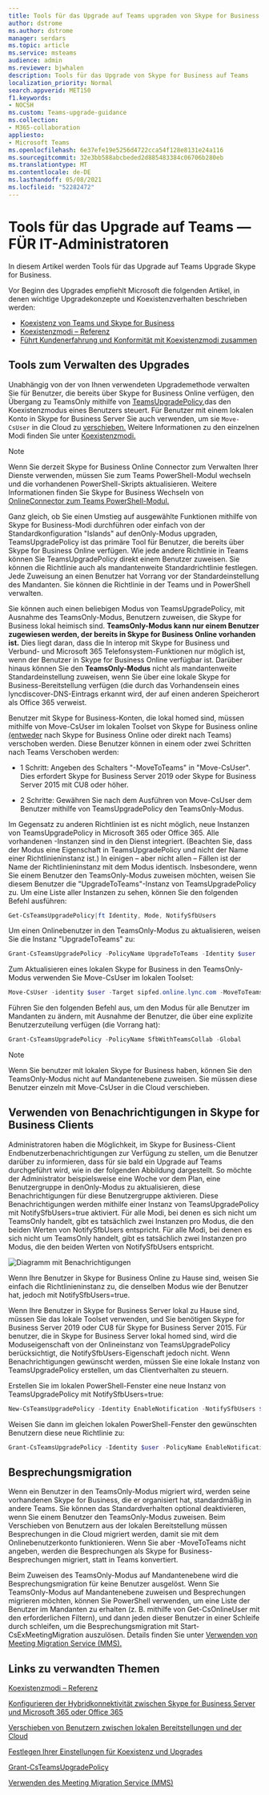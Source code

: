 ```yaml
---
title: Tools für das Upgrade auf Teams upgraden von Skype for Business lokalen Bereitstellung
author: dstrome
ms.author: dstrome
manager: serdars
ms.topic: article
ms.service: msteams
audience: admin
ms.reviewer: bjwhalen
description: Tools für das Upgrade von Skype for Business auf Teams
localization_priority: Normal
search.appverid: MET150
f1.keywords:
- NOCSH
ms.custom: Teams-upgrade-guidance
ms.collection:
- M365-collaboration
appliesto:
- Microsoft Teams
ms.openlocfilehash: 6e37efe19e5256d4722cca54f128e8131e24a116
ms.sourcegitcommit: 32e3bb588abcbeded2d885483384c06706b280eb
ms.translationtype: MT
ms.contentlocale: de-DE
ms.lasthandoff: 05/08/2021
ms.locfileid: "52282472"
---
```

# <a name="tools-for-upgrading-to-teams-mdash-for-it-administrators"></a>Tools für das Upgrade auf Teams &mdash; FÜR IT-Administratoren

In diesem Artikel werden Tools für das Upgrade auf Teams Upgrade Skype for Business. 

Vor Beginn des Upgrades empfiehlt Microsoft die folgenden Artikel, in denen wichtige Upgradekonzepte und Koexistenzverhalten beschrieben werden:

- [Koexistenz von Teams und Skype for Business](teams-and-skypeforbusiness-coexistence-and-interoperability.md)
- [Koexistenzmodi – Referenz](migration-interop-guidance-for-teams-with-skype.md)
- [Führt Kundenerfahrung und Konformität mit Koexistenzmodi zusammen](teams-client-experience-and-conformance-to-coexistence-modes.md)

## <a name="tools-for-managing-the-upgrade"></a>Tools zum Verwalten des Upgrades

Unabhängig von der von Ihnen verwendeten Upgrademethode verwalten Sie für Benutzer, die bereits über Skype for Business Online verfügen, den Übergang zu TeamsOnly mithilfe von [TeamsUpgradePolicy,](/powershell/module/skype/grant-csteamsupgradepolicy?view=skype-ps)das den Koexistenzmodus eines Benutzers steuert. Für Benutzer mit einem lokalen Konto in Skype for Business Server Sie auch verwenden, um sie `Move-CsUser` in die Cloud zu [verschieben.](/skypeforbusiness/hybrid/move-users-between-on-premises-and-cloud)  Weitere Informationen zu den einzelnen Modi finden Sie unter [Koexistenzmodi.](migration-interop-guidance-for-teams-with-skype.md)

> [!NOTE]
> Wenn Sie derzeit Skype for Business Online Connector zum Verwalten Ihrer Dienste verwenden, müssen Sie zum Teams PowerShell-Modul wechseln und die vorhandenen PowerShell-Skripts aktualisieren. Weitere Informationen finden Sie Skype for Business Wechseln von [OnlineConnector zum Teams PowerShell-Modul.](teams-powershell-move-from-sfbo.md)

Ganz gleich, ob Sie einen Umstieg auf ausgewählte Funktionen mithilfe von Skype for Business-Modi durchführen oder einfach von der Standardkonfiguration "Islands" auf denOnly-Modus upgraden, TeamsUpgradePolicy ist das primäre Tool für Benutzer, die bereits über Skype for Business Online verfügen. Wie jede andere Richtlinie in Teams können Sie TeamsUpgradePolicy direkt einem Benutzer zuweisen. Sie können die Richtlinie auch als mandantenweite Standardrichtlinie festlegen. Jede Zuweisung an einen Benutzer hat Vorrang vor der Standardeinstellung des Mandanten.  Sie können die Richtlinie in der Teams und in PowerShell verwalten.

Sie können auch einen beliebigen Modus von TeamsUpgradePolicy, mit Ausnahme des TeamsOnly-Modus, Benutzern zuweisen, die Skype for Business lokal heimisch sind. **TeamsOnly-Modus kann nur einem Benutzer zugewiesen werden, der bereits in Skype for Business Online vorhanden ist.** Dies liegt daran, dass die In interop mit Skype for Business und Verbund- und Microsoft 365 Telefonsystem-Funktionen nur möglich ist, wenn der Benutzer in Skype for Business Online verfügbar ist. Darüber hinaus können Sie den **TeamsOnly-Modus** nicht als mandantenweite Standardeinstellung zuweisen, wenn Sie über eine lokale Skype for Business-Bereitstellung verfügen (die durch das Vorhandensein eines lyncdiscover-DNS-Eintrags erkannt wird, der auf einen anderen Speicherort als Office 365 verweist.

Benutzer mit Skype for Business-Konten, die lokal homed sind, müssen mithilfe von Move-CsUser im lokalen Toolset von Skype for Business online [(entweder](/SkypeForBusiness/hybrid/move-users-from-on-premises-to-teams) nach Skype for Business Online oder direkt nach Teams) verschoben werden. Diese Benutzer können in einem oder zwei Schritten nach Teams Verschoben werden:

-   1 Schritt: Angeben des Schalters "-MoveToTeams" in "Move-CsUser". Dies erfordert Skype for Business Server 2019 oder Skype for Business Server 2015 mit CU8 oder höher.

-   2 Schritte: Gewähren Sie nach dem Ausführen von Move-CsUser dem Benutzer mithilfe von TeamsUpgradePolicy den TeamsOnly-Modus.

Im Gegensatz zu anderen Richtlinien ist es nicht möglich, neue Instanzen von TeamsUpgradePolicy in Microsoft 365 oder Office 365. Alle vorhandenen -Instanzen sind in den Dienst integriert.  (Beachten Sie, dass der Modus eine Eigenschaft in TeamsUpgradePolicy und nicht der Name einer Richtlinieninstanz ist.) In einigen – aber nicht allen – Fällen ist der Name der Richtlinieninstanz mit dem Modus identisch. Insbesondere, wenn Sie einem Benutzer den TeamsOnly-Modus zuweisen möchten, weisen Sie diesem Benutzer die "UpgradeToTeams"-Instanz von TeamsUpgradePolicy zu. Um eine Liste aller Instanzen zu sehen, können Sie den folgenden Befehl ausführen:

```PowerShell
Get-CsTeamsUpgradePolicy|ft Identity, Mode, NotifySfbUsers
```

Um einen Onlinebenutzer in den TeamsOnly-Modus zu aktualisieren, weisen Sie die Instanz "UpgradeToTeams" zu: 

```PowerShell
Grant-CsTeamsUpgradePolicy -PolicyName UpgradeToTeams -Identity $user 
```

Zum Aktualisieren eines lokalen Skype for Business in den TeamsOnly-Modus verwenden Sie Move-CsUser im lokalen Toolset:

```PowerShell
Move-CsUser -identity $user -Target sipfed.online.lync.com -MoveToTeams -credential $cred
```

Führen Sie den folgenden Befehl aus, um den Modus für alle Benutzer im Mandanten zu ändern, mit Ausnahme der Benutzer, die über eine explizite Benutzerzuteilung verfügen (die Vorrang hat):

```PowerShell
Grant-CsTeamsUpgradePolicy -PolicyName SfbWithTeamsCollab -Global
```


>[!NOTE]
>Wenn Sie benutzer mit lokalen Skype for Business haben, können Sie den TeamsOnly-Modus nicht auf Mandantenebene zuweisen. Sie müssen diese Benutzer einzeln mit Move-CsUser in die Cloud verschieben.


## <a name="using-notifications-in-skype-for-business-clients"></a>Verwenden von Benachrichtigungen in Skype for Business Clients

Administratoren haben die Möglichkeit, im Skype for Business-Client Endbenutzerbenachrichtigungen zur Verfügung zu stellen, um die Benutzer darüber zu informieren, dass für sie bald ein Upgrade auf Teams durchgeführt wird, wie in der folgenden Abbildung dargestellt. So möchte der Administrator beispielsweise eine Woche vor dem Plan, eine Benutzergruppe in denOnly-Modus zu aktualisieren, diese Benachrichtigungen für diese Benutzergruppe aktivieren. Diese Benachrichtigungen werden mithilfe einer Instanz von TeamsUpgradePolicy mit NotifySfbUsers=true aktiviert.  Für alle Modi, bei denen es sich nicht um TeamsOnly handelt, gibt es tatsächlich zwei Instanzen pro Modus, die den beiden Werten von NotifySfbUsers entspricht.  Für alle Modi, bei denen es sich nicht um TeamsOnly handelt, gibt es tatsächlich zwei Instanzen pro Modus, die den beiden Werten von NotifySfbUsers entspricht. 

![Diagramm mit Benachrichtigungen](media/teams-upgrade-sfb-with-notifications.png)

Wenn Ihre Benutzer in Skype for Business Online zu Hause sind, weisen Sie einfach die Richtlinieninstanz zu, die denselben Modus wie der Benutzer hat, jedoch mit NotifySfbUsers=true. 

Wenn Ihre Benutzer in Skype for Business Server lokal zu Hause sind, müssen Sie das lokale Toolset verwenden, und Sie benötigen Skype for Business Server 2019 oder CU8 für Skype for Business Server 2015. Für benutzer, die in Skype for Business Server lokal homed sind, wird die Moduseigenschaft von der Onlineinstanz von TeamsUpgradePolicy berücksichtigt, die NotifySfbUsers-Eigenschaft jedoch nicht. Wenn Benachrichtigungen gewünscht werden, müssen Sie eine lokale Instanz von TeamsUpgradePolicy erstellen, um das Clientverhalten zu steuern. 

Erstellen Sie im lokalen PowerShell-Fenster eine neue Instanz von TeamsUpgradePolicy mit NotifySfbUsers=true:

```PowerShell
New-CsTeamsUpgradePolicy -Identity EnableNotification -NotifySfbUsers $true
```

Weisen Sie dann im gleichen lokalen PowerShell-Fenster den gewünschten Benutzern diese neue Richtlinie zu:

```PowerShell
Grant-CsTeamsUpgradePolicy -Identity $user -PolicyName EnableNotification
```

## <a name="meeting-migration"></a>Besprechungsmigration

Wenn ein Benutzer in den TeamsOnly-Modus migriert wird, werden seine vorhandenen Skype for Business, die er organisiert hat, standardmäßig in andere Teams. Sie können das Standardverhalten optional deaktivieren, wenn Sie einem Benutzer den TeamsOnly-Modus zuweisen. Beim Verschieben von Benutzern aus der lokalen Bereitstellung müssen Besprechungen in die Cloud migriert werden, damit sie mit dem Onlinebenutzerkonto funktionieren. Wenn Sie aber -MoveToTeams nicht angeben, werden die Besprechungen als Skype for Business-Besprechungen migriert, statt in Teams konvertiert. 

Beim Zuweisen des TeamsOnly-Modus auf Mandantenebene wird die Besprechungsmigration für keine Benutzer ausgelöst. Wenn Sie TeamsOnly-Modus auf Mandantenebene zuweisen und Besprechungen migrieren möchten, können Sie PowerShell verwenden, um eine Liste der Benutzer im Mandanten zu erhalten (z. B. mithilfe von Get-CsOnlineUser mit den erforderlichen Filtern), und dann jeden dieser Benutzer in einer Schleife durch schleifen, um die Besprechungsmigration mit Start-CsExMeetingMigration auszulösen. Details finden Sie unter [Verwenden von Meeting Migration Service (MMS).](/skypeforbusiness/audio-conferencing-in-office-365/setting-up-the-meeting-migration-service-mms)



## <a name="related-links"></a>Links zu verwandten Themen

[Koexistenzmodi – Referenz](migration-interop-guidance-for-teams-with-skype.md) 

[Konfigurieren der Hybridkonnektivität zwischen Skype for Business Server und Microsoft 365 oder Office 365](/SkypeForBusiness/hybrid/configure-hybrid-connectivity)

[Verschieben von Benutzern zwischen lokalen Bereitstellungen und der Cloud](/SkypeForBusiness/hybrid/move-users-between-on-premises-and-cloud)

[Festlegen Ihrer Einstellungen für Koexistenz und Upgrades](setting-your-coexistence-and-upgrade-settings.md)

[Grant-CsTeamsUpgradePolicy](/powershell/module/skype/grant-csteamsupgradepolicy?view=skype-ps)

[Verwenden des Meeting Migration Service (MMS)](/skypeforbusiness/audio-conferencing-in-office-365/setting-up-the-meeting-migration-service-mms)